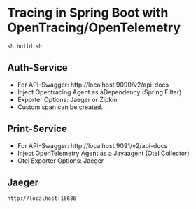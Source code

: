 
# Tracing in Spring Boot with OpenTracing/OpenTelemetry

```
sh build.sh
```

## Auth-Service
* For API-Swagger: http://localhost:9090/v2/api-docs
* Inject Opentracing Agent as aDependency (Spring Filter)
* Exporter Options: Jaeger or Zipkin
* Custom span can be created.

## Print-Service
* For API-Swagger: http://localhost:9091/v2/api-docs
* Inject OpenTelemetry Agent as a Javaagent (Otel Collector)
* Otel Exporter Options: Jaeger


## Jaeger
```
http://localhost:16686
```
